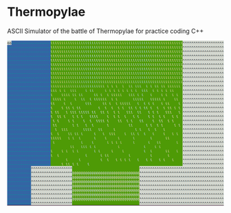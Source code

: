 # Thermopylae
ASCII Simulator of the battle of Thermopylae for practice coding C++


 ![My image](https://raw.githubusercontent.com/AlexTrew/images/master/Screenshot%20from%202019-06-17%2010-32-22.png
)
